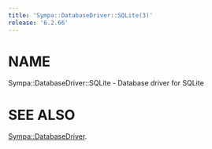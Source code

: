 ```yaml
---
title: 'Sympa::DatabaseDriver::SQLite(3)'
release: '6.2.66'
---
```


# NAME

Sympa::DatabaseDriver::SQLite - Database driver for SQLite

# SEE ALSO

[Sympa::DatabaseDriver](./Sympa-DatabaseDriver.3.md).

